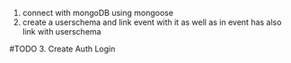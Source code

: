 1. connect with mongoDB using mongoose
2. create a userschema and link event with it as well as in event has also link with userschema

#TODO
3. Create Auth Login 